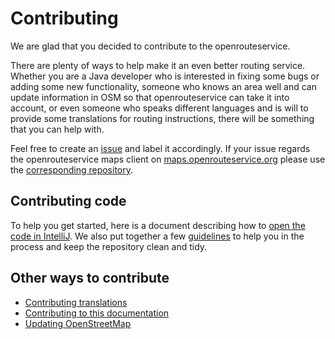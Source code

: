 # Contributing

We are glad that you decided to contribute to the openrouteservice.

There are plenty of ways to help make it an even better routing service.
Whether you are a Java developer who is interested in fixing
some bugs or adding some new functionality, someone who knows an area well and
can update information in OSM so that openrouteservice can take it into
account, or even someone who speaks different languages and is will to provide
some translations for routing instructions, there will be something that you
can help with.

Feel free to create an [issue](https://github.com/GIScience/openrouteservice/issues) and label it accordingly.
If your issue regards the openrouteservice maps client on [maps.openrouteservice.org](https://maps.openrouteservice.org)
please use the [corresponding repository](https://github.com/GIScience/ors-maps-client/issues).

## Contributing code

To help you get started, here is a document describing how to [open the code in IntelliJ](./opening-project-in-intellij).
We also put together a few [guidelines](https://github.com/GIScience/openrouteservice/blob/main/CONTRIBUTE.md)
to help you in the process and keep the repository clean and tidy.

## Other ways to contribute

* [Contributing translations](./contributing-translations)
* [Contributing to this documentation](./backend-documentation)
* [Updating OpenStreetMap](https://wiki.openstreetmap.org/wiki/Beginners%27_guide)
